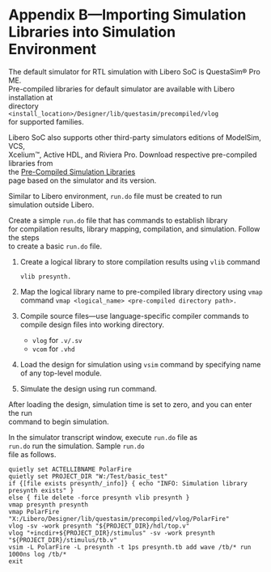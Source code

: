 # Appendix B—Importing Simulation Libraries into Simulation Environment

The default simulator for RTL simulation with Libero SoC is QuestaSim® Pro ME.<br /> Pre-compiled libraries for default simulator are available with Libero installation at<br /> directory<br /> `<install_location>/Designer/lib/questasim/precompiled/vlog`<br /> for supported families.

Libero SoC also supports other third-party simulators editions of ModelSim, VCS,<br /> Xcelium™, Active HDL, and Riviera Pro. Download respective pre-compiled libraries from<br /> the [Pre-Compiled Simulation Libraries](https://www.microchip.com/en-us/products/fpgas-and-plds/fpga-and-soc-design-tools/pre-compiled-simulation-libraries)<br /> page based on the simulator and its version.

Similar to Libero environment, `run.do` file must be created to run<br /> simulation outside Libero.

Create a simple `run.do` file that has commands to establish library<br /> for compilation results, library mapping, compilation, and simulation. Follow the steps<br /> to create a basic `run.do` file.

1.  Create a logical library to store compilation results using `vlib` command

    `vlib presynth.`

2.  Map the logical library name to pre-compiled library directory using `vmap` command `vmap <logical_name> <pre-compiled directory path>.`
3.  Compile source files—use language-specific compiler commands to compile design files into working directory.
    -   `vlog` for `.v/.sv`
    -   `vcom` for `.vhd`
4.  Load the design for simulation using `vsim` command by specifying name of any top-level module.
5.  Simulate the design using run command.

After loading the design, simulation time is set to zero, and you can enter the run<br /> command to begin simulation.

In the simulator transcript window, execute `run.do` file as<br /> `run.do` run the simulation. Sample `run.do`<br /> file as follows.

``` {#CODEBLOCK_B4J_LFX_Z5B .language-python}
quietly set ACTELLIBNAME PolarFire 
quietly set PROJECT_DIR "W:/Test/basic_test" 
if {[file exists presynth/_info]} { echo "INFO: Simulation library presynth exists" } 
else { file delete -force presynth vlib presynth } 
vmap presynth presynth 
vmap PolarFire "X:/Libero/Designer/lib/questasim/precompiled/vlog/PolarFire" 
vlog -sv -work presynth "${PROJECT_DIR}/hdl/top.v" 
vlog "+incdir+${PROJECT_DIR}/stimulus" -sv -work presynth "${PROJECT_DIR}/stimulus/tb.v" 
vsim -L PolarFire -L presynth -t 1ps presynth.tb add wave /tb/* run 1000ns log /tb/* 
exit
```

